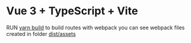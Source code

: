 # Vue 3 + TypeScript + Vite

RUN
[yarn build]() to build routes with webpack
you can see webpack files created in folder [dist/assets]()
